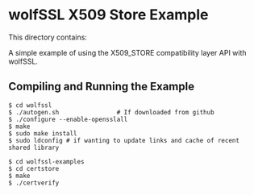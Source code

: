 # wolfSSL X509 Store Example

This directory contains:

A simple example of using the X509_STORE compatibility layer API with wolfSSL.

## Compiling and Running the Example

```
$ cd wolfssl
$ ./autogen.sh                # If downloaded from github
$ ./configure --enable-opensslall
$ make
$ sudo make install
$ sudo ldconfig # if wanting to update links and cache of recent shared library
```

```
$ cd wolfssl-examples
$ cd certstore
$ make
$ ./certverify
```

